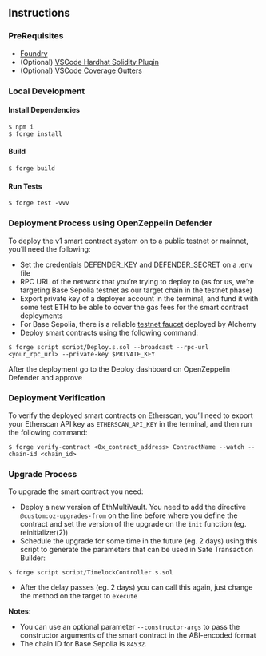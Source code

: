 ## Instructions

### PreRequisites

- [Foundry](https://getfoundry.sh)
- (Optional) [VSCode Hardhat Solidity Plugin](https://marketplace.visualstudio.com/items?itemName=NomicFoundation.hardhat-solidity)
- (Optional) [VSCode Coverage Gutters](https://marketplace.visualstudio.com/items?itemName=ryanluker.vscode-coverage-gutters)

### Local Development

#### Install Dependencies

```shell
$ npm i
$ forge install
```

#### Build

```shell
$ forge build
```

#### Run Tests

```shell
$ forge test -vvv
```

### Deployment Process using OpenZeppelin Defender

To deploy the v1 smart contract system on to a public testnet or mainnet, you’ll need the following:
- Set the credentials DEFENDER_KEY and DEFENDER_SECRET on a .env file
- RPC URL of the network that you’re trying to deploy to (as for us, we’re targeting Base Sepolia testnet as our target chain in the testnet phase)
- Export private key of a deployer account in the terminal, and fund it with some test ETH to be able to cover the gas fees for the smart contract deployments
- For Base Sepolia, there is a reliable [testnet faucet](https://alchemy.com/faucets/base-sepolia) deployed by Alchemy
- Deploy smart contracts using the following command:

```shell
$ forge script script/Deploy.s.sol --broadcast --rpc-url <your_rpc_url> --private-key $PRIVATE_KEY
```

After the deployment go to the Deploy dashboard on OpenZeppelin Defender and approve

### Deployment Verification

To verify the deployed smart contracts on Etherscan, you’ll need to export your Etherscan API key as `ETHERSCAN_API_KEY` in the terminal, and then run the following command:

```shell
$ forge verify-contract <0x_contract_address> ContractName --watch --chain-id <chain_id>
```

### Upgrade Process

To upgrade the smart contract you need:
- Deploy a new version of EthMultiVault. You need to add the directive ```@custom:oz-upgrades-from``` on the line before where you define the contract and set the version of the upgrade on the ```init``` function (eg. reinitializer(2))
- Schedule the upgrade for some time in the future (eg. 2 days) using this script to generate the parameters that can be used in Safe Transaction Builder:

```shell
$ forge script script/TimelockController.s.sol
```

- After the delay passes (eg. 2 days) you can call this again, just change the method on the target to ```execute```

**Notes:**
- You can use an optional parameter `--constructor-args` to pass the constructor arguments of the smart contract in the ABI-encoded format
- The chain ID for Base Sepolia is `84532`.
